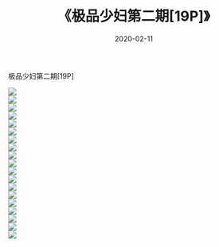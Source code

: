 ﻿---
layout: post
title:  《极品少妇第二期[19P]》
date:   2020-02-11
img: http://imgx.orgx.ga/漏D/2020/极品少妇第二期[19P]/000.jpg
categories: [美女, 清纯, 唯美]
---

极品少妇第二期[19P]

  ![](http://imgx.orgx.ga/漏D/2020/极品少妇第二期[19P]/001.jpg) <br> ![](http://imgx.orgx.ga/漏D/2020/极品少妇第二期[19P]/002.jpg) <br> ![](http://imgx.orgx.ga/漏D/2020/极品少妇第二期[19P]/003.jpg) <br> ![](http://imgx.orgx.ga/漏D/2020/极品少妇第二期[19P]/004.jpg) <br> ![](http://imgx.orgx.ga/漏D/2020/极品少妇第二期[19P]/005.jpg) <br> ![](http://imgx.orgx.ga/漏D/2020/极品少妇第二期[19P]/006.jpg) <br> ![](http://imgx.orgx.ga/漏D/2020/极品少妇第二期[19P]/007.jpg) <br> ![](http://imgx.orgx.ga/漏D/2020/极品少妇第二期[19P]/008.jpg) <br> ![](http://imgx.orgx.ga/漏D/2020/极品少妇第二期[19P]/009.jpg) <br> ![](http://imgx.orgx.ga/漏D/2020/极品少妇第二期[19P]/010.jpg) <br> ![](http://imgx.orgx.ga/漏D/2020/极品少妇第二期[19P]/011.jpg) <br> ![](http://imgx.orgx.ga/漏D/2020/极品少妇第二期[19P]/012.jpg) <br> ![](http://imgx.orgx.ga/漏D/2020/极品少妇第二期[19P]/013.jpg) <br> ![](http://imgx.orgx.ga/漏D/2020/极品少妇第二期[19P]/014.jpg) <br> ![](http://imgx.orgx.ga/漏D/2020/极品少妇第二期[19P]/015.jpg) <br> ![](http://imgx.orgx.ga/漏D/2020/极品少妇第二期[19P]/016.jpg) <br> ![](http://imgx.orgx.ga/漏D/2020/极品少妇第二期[19P]/017.jpg) <br> ![](http://imgx.orgx.ga/漏D/2020/极品少妇第二期[19P]/018.jpg) <br> ![](http://imgx.orgx.ga/漏D/2020/极品少妇第二期[19P]/019.jpg) <br>